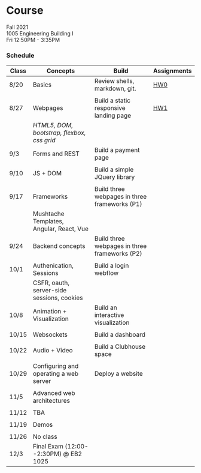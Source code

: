 # Course

Fall 2021  
1005  Engineering Building I  
Fri 12:50PM - 3:35PM  

### Schedule

|Class | Concepts   | Build     | Assignments |
| ---  | -------    |  ---      | ---         |
| 8/20 | Basics | Review shells, markdown, git. | [HW0](HWS/HW0.md)
|      |
| 8/27 | Webpages | Build a static responsive landing page | [HW1](HWS/HW1.md)
|      | _HTML5, DOM, bootstrap, flexbox, css grid_
| 9/3  | Forms and REST | Build a payment page |
|      | 
| 9/10 | JS + DOM | Build a simple JQuery library
|      | 
| 9/17 | Frameworks | Build three webpages in three frameworks (P1)
|      | Mushtache Templates, Angular, React, Vue
| 9/24 | Backend concepts | Build three webpages in three frameworks (P2)
|      | 
| 10/1 | Authenication, Sessions | Build a login webflow
|      | CSFR, oauth, server-side sessions, cookies 
| 10/8 | Animation + Visualization | Build an interactive visualization | 
|      | 
| 10/15| Websockets    | Build a dashboard |
|      |
| 10/22| Audio + Video | Build a Clubhouse space |
|      |
| 10/29| Configuring and operating a web server | Deploy a website
|      |
| 11/5 | Advanced web architectures
|      |
| 11/12| TBA
|      |
| 11/19| Demos
|      |
| 11/26| No class
| 12/3 | Final Exam (12:00--2:30PM) @ EB2 1025 | |  |
